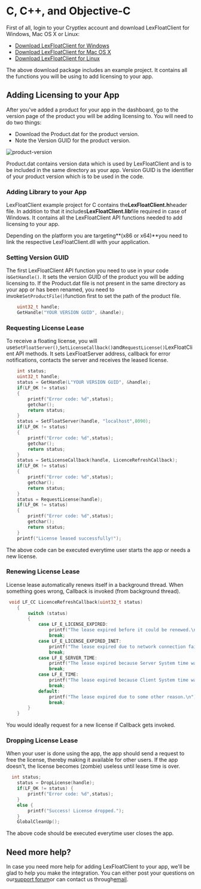 # C, C++, and Objective-C

First of all, login to your Cryptlex account and download LexFloatClient for Windows, Mac OS X or Linux:

* [Download LexFloatClient for Windows](https://cryptlex.com/app/api)
* [Download LexFloatClient for Mac OS X](https://cryptlex.com/app/api)
* [Download LexFloatClient for Linux](https://cryptlex.com/app/api)

The above download package includes an example project. It contains all the functions you will be using to add licensing to your app.

## Adding Licensing to your App

After you've added a product for your app in the dashboard, go to the version page of the product you will be adding licensing to. You will need to do two things:

* Download the Product.dat for the product version.
* Note the Version GUID for the product version.

![product-version](https://cryptlex.com/public/img/docs/version.png)

Product.dat contains version data which is used by LexFloatClient and is to be included in the same directory as your app. Version GUID is the identifier of your product version which is to be used in the code.

### Adding Library to your App

LexFloatClient example project for C contains the**LexFloatClient.h**header file. In addition to that it includes**LexFloatClient.lib**file required in case of Windows. It contains all the LexFloatClient API functions needed to add licensing to your app.

Depending on the platform you are targeting**\(x86 or x64\)**you need to link the respective LexFloatClient.dll with your application.

### Setting Version GUID

The first LexFloatClient API function you need to use in your code is`GetHandle()`. It sets the version GUID of the product you will be adding licensing to. If the Product.dat file is not present in the same directory as your app or has been renamed, you need to invoke`SetProductFile()`function first to set the path of the product file.

```c
    uint32_t handle;
    GetHandle("YOUR VERSION GUID", &handle);
```

### Requesting License Lease

To receive a floating license, you will use`SetFloatServer()`,`SetLicenseCallback()`and`RequestLicense()`LexFloatClient API methods. It sets LexFloatServer address, callback for error notifications, contacts the server and receives the leased license.

```c
    int status;
    uint32_t handle;
    status = GetHandle(L"YOUR VERSION GUID", &handle);
    if(LF_OK != status)
    {
        printf("Error code: %d",status);
        getchar();
        return status;
    }
    status = SetFloatServer(handle, "localhost",8090);
    if(LF_OK != status)
    {
        printf("Error code: %d",status);
        getchar();
        return status;
    }
    status = SetLicenseCallback(handle, LicenceRefreshCallback);
    if(LF_OK != status)
    {
        printf("Error code: %d",status);
        getchar();
        return status;
    }
    status = RequestLicense(handle);
    if(LF_OK != status)
    {
        printf("Error code: %d",status);
        getchar();
        return status;
    }
    printf("License leased successfully!");
```

The above code can be executed everytime user starts the app or needs a new license.

### Renewing License Lease

License lease automatically renews itself in a background thread. When something goes wrong, Callback is invoked \(from background thread\).

```c
 void LF_CC LicenceRefreshCallback(uint32_t status)
    {
        switch (status)
        {
            case LF_E_LICENSE_EXPIRED:
                printf("The lease expired before it could be renewed.\n");
                break;
            case LF_E_LICENSE_EXPIRED_INET:
                printf("The lease expired due to network connection failure.\n");
                break;
            case LF_E_SERVER_TIME:
                printf("The lease expired because Server System time was modified.\n");
                break;
            case LF_E_TIME:
                printf("The lease expired because Client System time was modified.\n");
                break;
            default:
                printf("The lease expired due to some other reason.\n");
                break;
        }
    }
```

You would ideally request for a new license if Callback gets invoked.

### Dropping License Lease

When your user is done using the app, the app should send a request to free the license, thereby making it available for other users. If the app doesn't, the license becomes \(zombie\) useless until lease time is over.

```c
  int status;
    status = DropLicense(handle);
    if(LF_OK != status) {
        printf("Error code: %d",status);
    }
    else {
        printf("Success! License dropped.");
    }
    GlobalCleanUp();
```

The above code should be executed everytime user closes the app.

## Need more help?

In case you need more help for adding LexFloatClient to your app, we'll be glad to help you make the integration. You can either post your questions on our[support forum](https://cryptlex.com/forums)or can contact us through[email](mailto:support@cryptlex.com?Subject=Using%20LexFloatClient).

